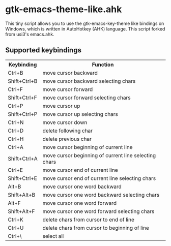 # gtk-emacs-theme-like.ahk 
This tiny script allows you to use the gtk-emacs-key-theme like bindings on Windows, which is written in AutoHotkey (AHK) language. This script forked from usi3's emacs.ahk.

## Supported keybindings
<table>
  <tr>
    <th>Keybinding</th>
    <th>Function</th>
  </tr>
<tr>
<td>Ctrl+B</td>
<td>move cursor backward</td>
</tr>
<tr>
<td>Shift+Ctrl+B</td>
<td>move cursor backward selecting chars</td>
</tr>
<tr>
<td>Ctrl+F</td>
<td>move cursor forward</td>
</tr>
<tr>
<td>Shift+Ctrl+F</td>
<td>move cursor forward selecting chars</td>
</tr>
<tr>
<td>Ctrl+P</td>
<td>move cursor up</td>
</tr>
<tr>
<td>Shift+Ctrl+P</td>
<td>move cursor up selecting chars</td>
</tr>
<tr>
<td>Ctrl+N</td>
<td>move cursor down</td>
</tr>
<tr>
<td>Ctrl+D</td>
<td>delete following char</td>
</tr>
<tr>
<td>Ctrl+H</td>
<td>delete previous char</td>
</tr>
<tr>
<td>Ctrl+A</td>
<td>move cursor beginning of current line</td>
</tr>
<tr>
<td>Shift+Ctrl+A</td>
<td>move cursor beginning of current line selecting chars</td>
</tr>
<tr>
<td>Ctrl+E</td>
<td>move cursor end of current line</td>
</tr>
<tr>
<td>Shift+Ctrl+E</td>
<td>move cursor end of current line selecting chars</td>
</tr>
<tr>
<td>Alt+B</td>
<td>move cursor one word backward</td>
</tr>
<tr>
<td>Shift+Alt+B</td>
<td>move cursor one word backward selecting chars</td>
</tr>
<tr>
<td>Alt+F</td>
<td>move cursor one word forward</td>
</tr>
<tr>
<td>Shift+Alt+F</td>
<td>move cursor one word forward selecting chars</td>
</tr>
<tr>
<td>Ctrl+K</td>
<td>delete chars from cursor to end of line</td>
</tr>
<tr>
<td>Ctrl+U</td>
<td>delete chars from cursor to beginning of line</td>
</tr>
<tr>
<td>Ctrl+\</td>
<td>select all</td>
</tr>
</table>

